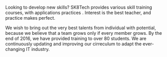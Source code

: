 Looking to develop new skills? SK8Tech provides various skill training courses, with applications practices . Interest is the best teacher, and practice makes perfect.

We wish to bring out the very best talents from individual with potential, because we believe that a team grows only if every member grows. By the end of 2016, we have provided training to over 80 students. We are continuously updating and improving our cirreculum to adapt the ever-changing IT industry. 